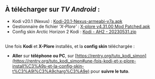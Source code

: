 ## À télécharger sur ***TV Android*** :

 - Kodi v20.1 (Nexus) : [Kodi-20.1-Nexus-armeabi-v7a.apk](https://mirrors.kodi.tv/releases/android/arm/kodi-20.1-Nexus-armeabi-v7a.apk?https=11)
 - Gestionnaire de fichier *'X-Plore'* : [X-plore v4.31.00 Mod Patched.apk](X-plore%20v4.31.00%20Mod%20Patched.apk)
 - Config skin Arctic Horizon 2 Kodi : [Kodi - AH2 - 20230531.zip](https://dl.dropboxusercontent.com/s/yu8wlbdz6y9c6bp/Kodi%20-%20AH2%20-%2020230531.zip?dl=0)
 <br><br>

Une fois **Kodi** et **X-Plore** installés, et la **config skin** téléchargée :<br>
- **Aller** sur **téléphone ou PC**, sur [https://rentry.org/tuto_kodi_simon](https://rentry.org/tuto_kodi_simon#une-fois-kodi-et-x-plore-install%C3%A9s-et-la-config-skin-t%C3%A9l%C3%A9charg%C3%A9e) pour **suivre le tuto**.




<!--Update Skin 20220908 : <a href="http://teelone.github.io/TiviMate_backup_20221006_v4610.tmb">TiviMate_backup_20221006_v4610.tmb</a><br>
 - Si tu ne sais pas comment/où transferer, suis la <a href="https://rentry.org/tuto_kodi_simon#une-fois-kodi-et-x-plore-install%C3%A9s-et-la-config-skin-t%C3%A9l%C3%A9charg%C3%A9e" style="text-decoration:none">1ère partie du tuto.</a> -->
